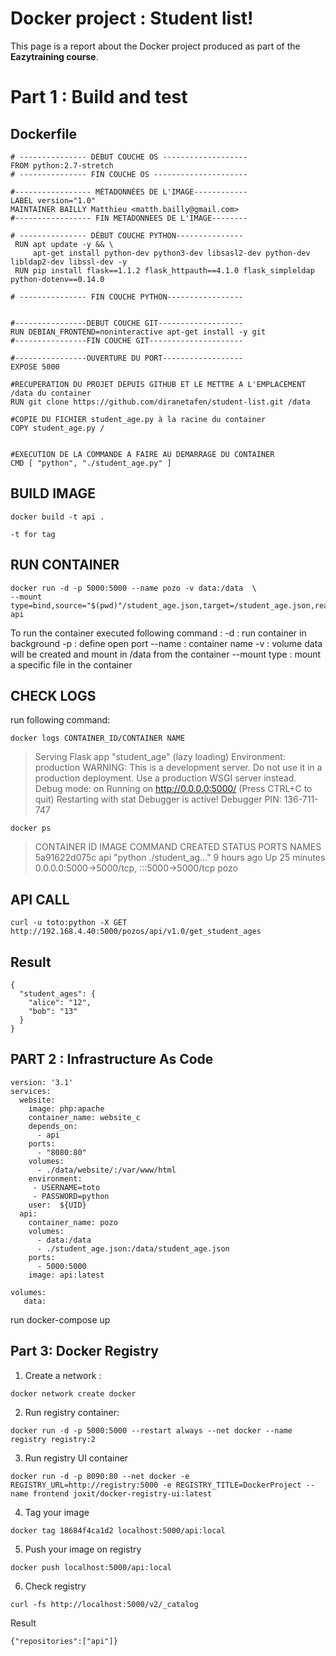 # Docker project : Student list!

This page is a report about the Docker project produced as part of the **Eazytraining course**.

# Part 1 : Build and test

## Dockerfile

```
# --------------- DÉBUT COUCHE OS -------------------
FROM python:2.7-stretch
# --------------- FIN COUCHE OS ---------------------

#----------------- MÉTADONNÉES DE L'IMAGE------------
LABEL version="1.0"
MAINTAINER BAILLY Matthieu <matth.bailly@gmail.com>
#----------------- FIN METADONNEES DE L'IMAGE--------

# --------------- DÉBUT COUCHE PYTHON---------------
 RUN apt update -y && \
     apt-get install python-dev python3-dev libsasl2-dev python-dev libldap2-dev libssl-dev -y
 RUN pip install flask==1.1.2 flask_httpauth==4.1.0 flask_simpleldap python-dotenv==0.14.0

# --------------- FIN COUCHE PYTHON-----------------


#----------------DEBUT COUCHE GIT-------------------
RUN DEBIAN_FRONTEND=noninteractive apt-get install -y git
#----------------FIN COUCHE GIT---------------------

#----------------OUVERTURE DU PORT------------------
EXPOSE 5000

#RECUPERATION DU PROJET DEPUIS GITHUB ET LE METTRE A L'EMPLACEMENT /data du container
RUN git clone https://github.com/diranetafen/student-list.git /data

#COPIE DU FICHIER student_age.py à la racine du container
COPY student_age.py /


#EXECUTION DE LA COMMANDE A FAIRE AU DEMARRAGE DU CONTAINER
CMD [ "python", "./student_age.py" ]
```

## BUILD IMAGE

```
docker build -t api .

-t for tag
```

## RUN CONTAINER

```
docker run -d -p 5000:5000 --name pozo -v data:/data  \
--mount type=bind,source="$(pwd)"/student_age.json,target=/student_age.json,readonly api
```
To run the container executed following command :
 -d : run container in background
 -p : define open port
 --name : container name
 -v : volume data will be created and mount in /data from the container
 --mount type : mount a specific file in the container

## CHECK LOGS
run following command:
```
docker logs CONTAINER_ID/CONTAINER NAME
```
>   Serving Flask app "student_age" (lazy loading)
>   Environment: production
 >   WARNING: This is a development server. Do not use it in a production deployment.
   Use a production WSGI server instead.
>   Debug mode: on
 >  Running on http://0.0.0.0:5000/ (Press CTRL+C to quit)
>   Restarting with stat
 >  Debugger is active!
>   Debugger PIN: 136-711-747

```
docker ps 
```
>CONTAINER ID   IMAGE     COMMAND                  CREATED       STATUS          PORTS                                       NAMES
5a91622d075c   api       "python ./student_ag…"   9 hours ago   Up 25 minutes   0.0.0.0:5000->5000/tcp, :::5000->5000/tcp   pozo

##  API CALL
```
curl -u toto:python -X GET http://192.168.4.40:5000/pozos/api/v1.0/get_student_ages
```

## Result

```
{
  "student_ages": {
    "alice": "12", 
    "bob": "13"
  }
}
```

## PART 2 : Infrastructure As Code
```
version: '3.1'
services:
  website:
    image: php:apache
    container_name: website_c
    depends_on:
      - api
    ports:
      - "8080:80"
    volumes:
      - ./data/website/:/var/www/html
    environment:
     - USERNAME=toto
     - PASSWORD=python
    user:  ${UID}
  api:
    container_name: pozo
    volumes:
      - data:/data
      - ./student_age.json:/data/student_age.json
    ports:
      - 5000:5000
    image: api:latest

volumes:
   data:

```
run docker-compose up


## Part 3: Docker Registry

 1. Create a network :

```
docker network create docker
```

 2. Run registry container:

```
docker run -d -p 5000:5000 --restart always --net docker --name registry registry:2
```

 3. Run registry UI container

```
docker run -d -p 8090:80 --net docker -e REGISTRY_URL=http://registry:5000 -e REGISTRY_TITLE=DockerProject --name frontend joxit/docker-registry-ui:latest
```

 4. Tag your image

```
docker tag 18684f4ca1d2 localhost:5000/api:local
```

 5. Push your image on registry

```
docker push localhost:5000/api:local 
```

 6. Check registry
```
curl -fs http://localhost:5000/v2/_catalog

```
Result
```
{"repositories":["api"]}
```

